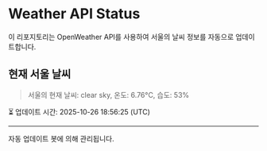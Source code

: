 
# Weather API Status

이 리포지토리는 OpenWeather API를 사용하여 서울의 날씨 정보를 자동으로 업데이트합니다.

## 현재 서울 날씨
> 서울의 현재 날씨: clear sky, 온도: 6.76°C, 습도: 53%

⏳ 업데이트 시간: 2025-10-26 18:56:25 (UTC)

---
자동 업데이트 봇에 의해 관리됩니다.
